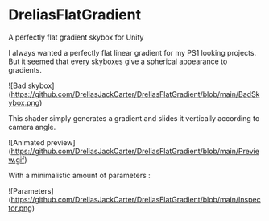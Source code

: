 # DreliasFlatGradient
A perfectly flat gradient skybox for Unity

I always wanted a perfectly flat linear gradient for my PS1 looking projects. But it seemed that every skyboxes give a spherical appearance to gradients.

![Bad skybox] (https://github.com/DreliasJackCarter/DreliasFlatGradient/blob/main/BadSkybox.png)

This shader simply generates a gradient and slides it vertically according to camera angle.

![Animated preview] (https://github.com/DreliasJackCarter/DreliasFlatGradient/blob/main/Preview.gif)

With a minimalistic amount of parameters :

![Parameters] (https://github.com/DreliasJackCarter/DreliasFlatGradient/blob/main/Inspector.png)